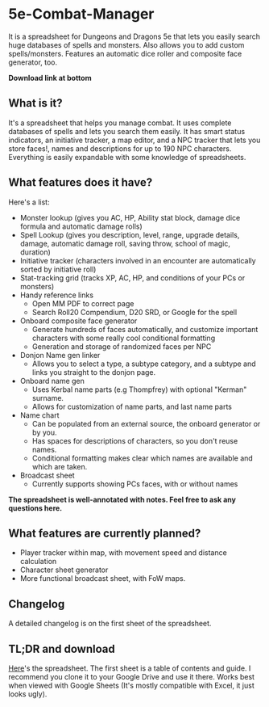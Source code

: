 # 5e-Combat-Manager
It is a spreadsheet for Dungeons and Dragons 5e that lets you easily search huge databases of spells and monsters. Also allows you to add custom spells/monsters. Features an automatic dice roller and composite face generator, too.

**Download link at bottom**
## What is it?
It's a spreadsheet that helps you manage combat. It uses complete databases of spells and lets you search them easily. It has smart status indicators, an initiative tracker, a map editor, and a NPC tracker that lets you store faces!, names and descriptions for up to 190 NPC characters. Everything is easily expandable with some knowledge of spreadsheets.
## What features does it have?
Here's a list:
* Monster lookup (gives you AC, HP, Ability stat block, damage dice formula and automatic damage rolls)
* Spell Lookup (gives you description, level, range, upgrade details, damage, automatic damage roll, saving throw, school of magic, duration)
* Initiative tracker (characters involved in an encounter are automatically sorted by initiative roll)
* Stat-tracking grid (tracks XP, AC, HP, and conditions of your PCs or monsters)
* Handy reference links
   * Open MM PDF to correct page
   * Search Roll20 Compendium, D20 SRD, or Google for the spell
* Onboard composite face generator
   * Generate hundreds of faces automatically, and customize important characters with some really cool conditional formatting
   * Generation and storage of randomized faces per NPC
* Donjon Name gen linker
    * Allows you to select a type, a subtype category, and a subtype and links you straight to the donjon page.
* Onboard name gen
   * Uses Kerbal name parts (e.g Thompfrey) with optional "Kerman" surname.
   * Allows for customization of name parts, and last name parts
* Name chart
   * Can be populated from an external source, the onboard generator or by you.
   * Has spaces for descriptions of characters, so you don't reuse names.
   * Conditional formatting makes clear which names are available and which are taken.
* Broadcast sheet
   * Currently supports showing PCs faces, with or without names
   
**The spreadsheet is well-annotated with notes. Feel free to ask any questions here.**

## What features are currently planned?
 * Player tracker within map, with movement speed and distance calculation
 * Character sheet generator
 * More functional broadcast sheet, with FoW maps.
 

## Changelog
A detailed changelog is on the first sheet of the spreadsheet.

## TL;DR and download
[Here](https://drive.google.com/open?id=0ByMhRbTvKiaCaEtydDNRdHdJOEk)'s the spreadsheet. The first sheet is a table of contents and guide. I recommend you clone it to your Google Drive and use it there. Works best when viewed with Google Sheets (It's mostly compatible with Excel, it just looks ugly).
